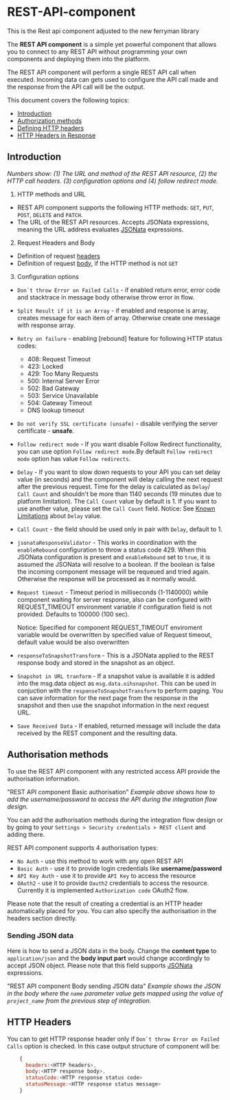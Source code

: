 # REST-API-component

This is the Rest api component adjusted to the new ferryman library

The **REST API component** is a simple yet powerful component that allows you to connect to any REST API without programming your own components and deploying them into the platform.

The REST API component will perform a single REST API call when executed. Incoming data can gets used to configure the API call made and the response from the API call will be the output.

This document covers the following topics:

- [Introduction](#introduction)
- [Authorization methods](#authorisation-methods)
- [Defining HTTP headers](#defining-http-headers)
- [HTTP Headers in Response](#http-headers)

## Introduction

_Numbers show: (1) The URL and method of the REST API resource, (2) the HTTP call headers. (3) configuration options and (4) follow redirect mode._

1.  HTTP methods and URL

- REST API component supports the following HTTP methods: `GET`, `PUT`, `POST`, `DELETE` and `PATCH`.
- The URL of the REST API resources. Accepts JSONata expressions, meaning the URL address evaluates [JSONata](http://jsonata.org/) expressions.

2. Request Headers and Body

- Definition of request [headers](#defining-http-headers)
- Definition of request [body](#defining-http-body), if the HTTP method is not `GET`

3. Configuration options

- `` Don`t throw Error on Failed Calls `` - if enabled return error, error code and stacktrace in message body otherwise throw error in flow.
- `Split Result if it is an Array` - if enabled and response is array, creates message for each item of array. Otherwise create one message with response array.
- `Retry on failure` - enabling [rebound] feature for following HTTP status codes:
  - 408: Request Timeout
  - 423: Locked
  - 429: Too Many Requests
  - 500: Internal Server Error
  - 502: Bad Gateway
  - 503: Service Unavailable
  - 504: Gateway Timeout
  - DNS lookup timeout

- `Do not verify SSL certificate (unsafe)` - disable verifying the server certificate - **unsafe**.
- `Follow redirect mode` - If you want disable Follow Redirect functionality, you can use option `Follow redirect mode`.By default `Follow redirect mode` option has value `Follow redirects`.
- `Delay` - If you want to slow down requests to your API you can set delay value (in seconds) and the component will delay calling the next request after the previous request.
   Time for the delay is calculated as `Delay`/ `Call Count` and shouldn't be more than 1140 seconds (19 minutes due to platform limitation).
   The `Call Count` value by default is 1. If you want to use another value, please set the `Call Count` field.
   Notice: See [Known Limitations](#known-limitations) about `Delay` value.
- `Call Count` - the field should be used only in pair with `Delay`, default to 1.
- `jsonataResponseValidator` - This works in coordination with the `enableRebound` configuration to throw a status code 429. When this JSONata configuration is present and `enableRebound` set to `true`, it is assumed the JSONata will resolve to a boolean.  If the boolean is false the incoming component message will be requeued and tried again. Otherwise the response will be processed as it normally would.
- `Request timeout` - Timeout period in milliseconds (1-1140000) while component waiting for server response, also can be configured with REQUEST_TIMEOUT environment variable if configuration field is not provided. Defaults to 100000 (100 sec).

   Notice: Specified for component REQUEST_TIMEOUT enviroment variable would be overwritten by specified value of Request timeout, default value would be also overwritten
- `responseToSnapshotTransform` - This is a JSONata applied to the REST response body and stored in the snapshot as an object.

- `Snapshot in URL tranform` - If a snapshot value is available it is added into the msg.data object as `msg.data.oihsnapshot`. This can be used in conjuction with the `responseToSnapshotTransform` to perform paging. You can save information for the next page from the response in the snapshot and then use the snapshot information in the next request URL.

- `Save Received Data` - If enabled, returned message will include the data received by the REST component and the resulting data.

## Authorisation methods

To use the REST API component with any restricted access API provide the authorisation information.

"REST API component Basic authorisation"
_Example above shows how to add the username/password to access the API during the integration flow design._

You can add the authorisation methods during the integration flow design or by going to your `Settings > Security credentials > REST client` and adding there.

REST API component supports 4 authorisation types:

- `No Auth` - use this method to work with any open REST API
- `Basic Auth` - use it to provide login credentials like **username/password**
- `API Key Auth` - use it to provide `API Key` to access the resource
- `OAuth2` - use it to provide `Oauth2` credentials to access the resource. Currently it is implemented `Authorization code` OAuth2 flow.

Please note that the result of creating a credential is an HTTP header automatically placed for you. You can also specify the authorisation in the headers section directly.

### Sending JSON data

Here is how to send a JSON data in the body. Change the **content type** to `application/json` and the **body input part** would change accordingly to accept JSON object. Please note that this field supports [JSONata](http://jsonata.org) expressions.

"REST API component Body sending JSON data"
_Example shows the JSON in the body where the `name` parameter value gets mapped using the value of `project_name` from the previous step of integration._

## HTTP Headers

You can to get HTTP response header only if `` Don`t throw Error on Failed Calls `` option is checked.
In this case output structure of component will be:

```js
    {
      headers:<HTTP headers>,
      body:<HTTP response body>,
      statusCode:<HTTP response status code>
      statusMessage:<HTTP response status message>
    }
```
